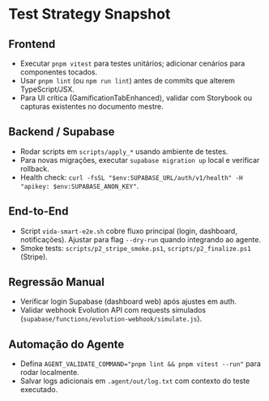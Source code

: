 # Test Strategy Snapshot

## Frontend
- Executar `pnpm vitest` para testes unitários; adicionar cenários para componentes tocados.
- Usar `pnpm lint` (ou `npm run lint`) antes de commits que alterem TypeScript/JSX.
- Para UI crítica (GamificationTabEnhanced), validar com Storybook ou capturas existentes no documento mestre.

## Backend / Supabase
- Rodar scripts em `scripts/apply_*` usando ambiente de testes.
- Para novas migrações, executar `supabase migration up` local e verificar rollback.
- Health check: `curl -fsSL "$env:SUPABASE_URL/auth/v1/health" -H "apikey: $env:SUPABASE_ANON_KEY"`.

## End-to-End
- Script `vida-smart-e2e.sh` cobre fluxo principal (login, dashboard, notificações). Ajustar para flag `--dry-run` quando integrando ao agente.
- Smoke tests: `scripts/p2_stripe_smoke.ps1`, `scripts/p2_finalize.ps1` (Stripe).

## Regressão Manual
- Verificar login Supabase (dashboard web) após ajustes em auth.
- Validar webhook Evolution API com requests simulados (`supabase/functions/evolution-webhook/simulate.js`).

## Automação do Agente
- Defina `AGENT_VALIDATE_COMMAND="pnpm lint && pnpm vitest --run"` para rodar localmente.
- Salvar logs adicionais em `.agent/out/log.txt` com contexto do teste executado.
